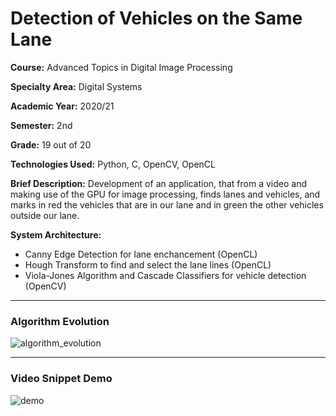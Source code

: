 # Detection of Vehicles on the Same Lane

**Course:** Advanced Topics in Digital Image Processing

**Specialty Area:** Digital Systems

**Academic Year:** 2020/21

**Semester:** 2nd

**Grade:** 19 out of 20

**Technologies Used:** Python, C, OpenCV, OpenCL

**Brief Description:** Development of an application, that from a video and making use of the GPU for image processing, finds lanes and vehicles, and marks in
red the vehicles that are in our lane and in green the other vehicles outside our lane.

**System Architecture:**
- Canny Edge Detection for lane enchancement (OpenCL)
- Hough Transform to find and select the lane lines (OpenCL)
- Viola-Jones Algorithm and Cascade Classifiers for vehicle detection (OpenCV)

---

### Algorithm Evolution

![algorithm_evolution](https://user-images.githubusercontent.com/46992334/192883616-f2c39bc0-7a17-4a91-9588-0e49ecf32f1c.png)

---

### Video Snippet Demo

![demo](https://user-images.githubusercontent.com/46992334/192883218-af0e6089-5dab-4fa7-bd94-5276c680daf7.jpg)
